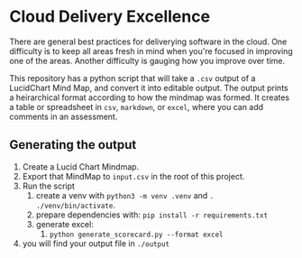 # Cloud Delivery Excellence

There are general best practices for deliverying software in the cloud.  One difficulty is to keep all areas fresh in mind when you're focused in improving one of the areas.  Another difficulty is gauging how you improve over time.

This repository has a python script that will take a `.csv` output of a LucidChart Mind Map, and convert it into editable output.  The output prints a heirarchical format according to how the mindmap was formed.   It creates a table or spreadsheet in `csv`, `markdown`, or `excel`, where you can add comments in an assessment.

## Generating the output

1. Create a Lucid Chart Mindmap.
2. Export that MindMap to `input.csv` in the root of this project.
3. Run the script
   1. create a venv with `python3 -m venv .venv` and `. ./venv/bin/activate`.
   2. prepare dependencies with: `pip install -r requirements.txt`
   3. generate excel:
      1. `python generate_scorecard.py --format excel`
4. you will find your output file in `./output`

